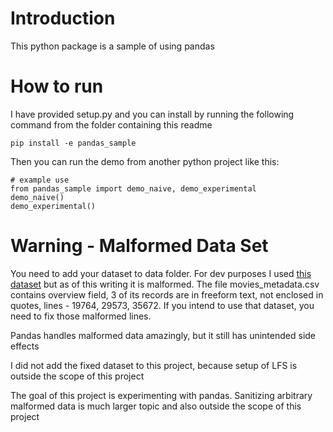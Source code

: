 # Introduction
This python package is a sample of using pandas
# How to run
I have provided setup.py and you can install by running the following command from the folder containing this readme
```
pip install -e pandas_sample
```
Then you can run the demo from another python project like this:
```
# example use
from pandas_sample import demo_naive, demo_experimental
demo_naive()
demo_experimental()
```
# Warning - Malformed Data Set
You need to add your dataset to data folder. For dev purposes I used [this dataset](https://www.kaggle.com/rounakbanik/the-movies-dataset) but as of this writing it is malformed. The file movies_metadata.csv contains overview field, 3 of its records are in freeform text, not enclosed in quotes, lines - 19764, 29573, 35672. If you intend to use that dataset, you need to fix those malformed lines.

Pandas handles malformed data amazingly, but it still has unintended side effects

I did not add the fixed dataset to this project, because setup of LFS is outside the scope of this project

The goal of this project is experimenting with pandas. Sanitizing arbitrary malformed data is much larger topic and also outside the scope of this project
